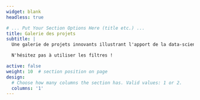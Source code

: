 ```yaml
---
widget: blank
headless: true

# ... Put Your Section Options Here (title etc.) ...
title: Galerie des projets
subtitle: |
  Une galerie de projets innovants illustrant l'apport de la data-science pour la production statistique.

  N'hésitez pas à utiliser les filtres !

active: false
weight: 10  # section position on page
design:
  # Choose how many columns the section has. Valid values: 1 or 2.
  columns: '1'
---
```

